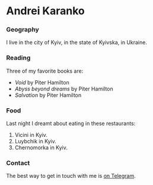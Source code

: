 # Andrei Karanko

### Geography

I live in the city of Kyiv, in the state of Kyivska, in Ukraine.

### Reading

Three of my favorite books are:

- *Void* by Piter Hamilton 
- *Abyss beyond dreams* by Piter Hamilton
- *Salvation* by Piter Hamilton

### Food

Last night I dreamt about eating in these restaurants:

1. Vicini in Kyiv.
2. Luybchik in Kyiv.
3. Chernomorka in Kyiv.

### Contact

The best way to get in touch with me is [on Telegram](@ASKaranko).

